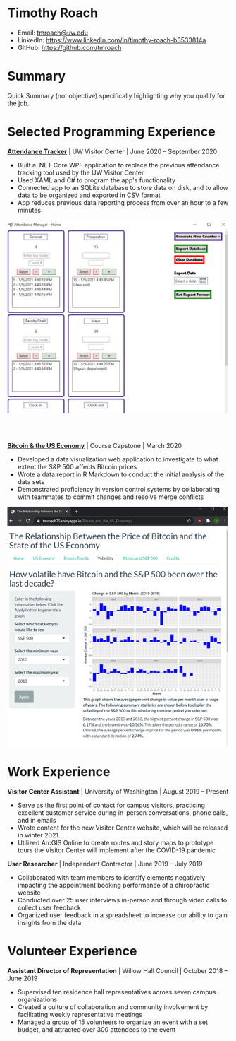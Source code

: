 # Timothy Roach

- Email: tmroach@uw.edu
- LinkedIn: https://www.linkedin.com/in/timothy-roach-b3533814a
- GitHub: https://github.com/tmroach



# Summary

Quick Summary (not objective) specifically highlighting why you qualify for the job.

# Selected Programming Experience

[<b>Attendance Tracker</b>](https://github.com/tmroach75/AttendanceTracker) | UW Visitor Center | June 2020 – September 2020
-	Built a .NET Core WPF application to replace the previous attendance tracking tool used by the UW Visitor Center
-	Used XAML and C# to program the app's functionality
-	Connected app to an SQLite database to store data on disk, and to allow data to be organized and exported in CSV format
-	App reduces previous data reporting process from over an hour to a few minutes

<img src="images/attendance_tracker_screenshot.png" width="500"/>

<br></br>

[<b>Bitcoin & the US Economy</b>](https://tmroach75.shinyapps.io/Bitcoin_and_the_US_Economy/) | Course Capstone | March 2020
-	Developed a data visualization web application to investigate to what extent the S&P 500 affects Bitcoin prices
-	Wrote a data report in R Markdown to conduct the initial analysis of the data sets
-	Demonstrated proficiency in version control systems by collaborating with teammates to commit changes and resolve merge conflicts

<img src="images/bitcoin_economy_screenshot.png" width="500"/>

# Work Experience

**Visitor Center Assistant** | University of Washington | August 2019 – Present
-	Serve as the first point of contact for campus visitors, practicing excellent customer service during in-person conversations, phone calls, and in emails
-	Wrote content for the new Visitor Center website, which will be released in winter 2021
-	Utilized ArcGIS Online to create routes and story maps to prototype tours the Visitor Center will implement after the COVID-19 pandemic

**User Researcher** | Independent Contractor | June 2019 – July 2019
-	Collaborated with team members to identify elements negatively impacting the appointment booking performance of a chiropractic website
-	Conducted over 25 user interviews in-person and through video calls to collect user feedback
-	Organized user feedback in a spreadsheet to increase our ability to gain insights from the data

# Volunteer Experience

**Assistant Director of Representation** | Willow Hall Council | October 2018 – June 2019
-	Supervised ten residence hall representatives across seven campus organizations
-	Created a culture of collaboration and community involvement by facilitating weekly representative meetings
-	Managed a group of 15 volunteers to organize an event with a set budget, and attracted over 300 attendees to the event

